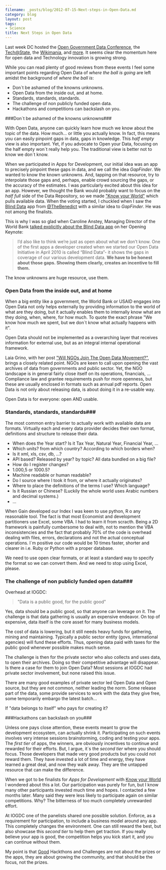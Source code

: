 ```yaml
---
filename: _posts/blog/2012-07-15-Next-steps-in-Open-Data.md
category: blog
layout: post
tags:
- Science
title: Next Steps in Open Data
---
```

Last week DC hosted the [Open Government Data
Conference](http://www.data.gov/communities/conference), the
[Tech@State](http://tech.state.gov/profiles/blogs/tech-state-wiki-gov-agenda), the
[Wikimania](http://wikimania2012.wikimedia.org/wiki/Main_Page), and [more](http://developmentseed.org/blog/2012/july/09/week-dc-tech/). It seems clear
the momentum here for open data and Technology innovation is growing strong.

While you can read plenty of good reviews from these events I feel some
important points regarding Open Data of *where the ball is going* are left amidst the background of *where the ball is*:

* Don´t be ashamed of the knowns unknowns.
* Open Data from the inside out, and at home.
* Standards, standards, standards.
* The challenge of non publicly funded open data.
* Hackathons and competitions can backslash on you.

<!--more-->
###Don´t be ashamed of the knowns unknowns###

With Open Data, anyone can quickly learn how much we know about the
topic of the data. How much... or little you actually know. In fact, this means you can
easily pinpoint gaps in data, gaps in knowledge. This *half empty* view
is also important. Yet, if you advocate to Open your Data, focusing on
the half empty won´t really help you. The traditional view is better
not to know we don´t know.

When we participated in Apps for Development, our initial idea was an
app to precisely pinpoint these gaps in data, and we call the idea
*GapFinder*. We wanted to know the known unknowns. And, tapping on 
that resource, try to interpolate those gaps
and, perhaps, enable crowd sourcing the gaps, or the accuracy of the estimates. I was
particularly excited about this idea for an app. However, we thought the Bank would
probably want to focus on the *half full* side of the Data Repository,
so we made ["Know your World"](http://www.quiz2015.com/) which pulls available data.
When the voting started, I chuckled when I saw the [Blind Data](http://appsfordevelopment.challengepost.com/submissions/1525-blind-data) app from
[@TheBenedict](https://twitter.com/thebenedict) with a similar idea to *GapFinder*. He was not among the finalists.

This is why I was so glad when Caroline Anstey, Managing Director of the World Bank [talked
explicitly about the Blind Data app](http://www.worldbank.org/en/news/2012/07/10/second-international-open-government-data-conference) on her Opening Keynote:

>I’d also like to think we’re just as open about what we don’t know. One
>of the first apps a developer created when we started our Open Data
>Initiative in April 2010 is called “Blind Data”- it shows the gaps in
>coverage of our various development data. **We have to be honest about
>those gaps. Showing them clearly, creates an incentive to fill them.**

The know unknowns are huge resource, use them.

### Open Data from the inside out, and at home ###

When a big entity like a government, the World Bank
or USAID engages into Open Data not only helps externally by
providing information to the world of what are they doing, but it
actually enables them to internally know what are they doing, when, where, for how
much. To quote the exact phrase "We know how much we spent, but we don´t
know what actually happens with it". 

Open Data should not be implemented as a
overarching layer that receives information for external use, but as an 
integral internal operational framework.

Laia Grino, with her post ["Will NGOs Join The Open Data
Movement?"](http://www.interaction.org/blog/will-ngos-join-open-data-movement), brings a closely related point. NGOs are keen to call upon opening the vast archives of data from governments and public sector. Yet, the NGO landscape is in general fairly close itself on its operations, financials, ... Compliance law and grantee requirements push for more openness, but these are usually enclosed in formats such as annual pdf reports. Open Data is not only about releasing data, is about doing it in a re-usable way.   

Open Data is for everyone: open AND usable.

### Standards, standards, standards###

The most common entry barrier to actually work with available data are
formats. Virtually each and every data provider decides their own
format, definitions and structure to release their data.

* When does the Year start? Is it Tax Year, Natural Year, Financial Year,
...
* Which units? from which country? According to which borders when?
* Is it xml, xls, csv, db, ...?
* API based? Released by year? by topic? All data bundled on a big file?
* How do I register changes?
* 1.000,5 or 1000.5?
* Machine readable or human readable?
* Do I source where I took it from, or where it actually originates?
* Where to place the definitions of the terms I use? Which language?
* Is it Russian or Chinese? (Luckily the whole world uses Arabic numbers and
  decimal systems.)
* ...

When Gain developed our Index I was keen to use python, R o any
reasonable tool. The fact is that most Economist and development 
partitioners use Excel, some VBA. I had to learn it from scracth. Being
a 2D framework is painfully cumbersome to deal with, not to mention
the VBA inconsistencies and the fact that probably 70% of the code is
overhead dealing with files, errors, declarations and not the actual
conceptual operations. I´m positive our code would be 10 times faster,
shorter and clearer in i.e. Ruby or Python with a proper database. 

We need to use open clear formats, or at least a standard way to specify the format so we can convert them. And we need to stop using Excel, please.


### The challenge of non publicly funded open data###

Overhead at IOGDC:
>"Data is a public good, for the public good"


Yes, data should be a public good, so that anyone can leverage on it. The
challenge is that data gathering is usually an expensive endeavor. On
top of expensive, data itself is the core asset for many business models.

The cost of data is lowering, but it still needs heavy funds for
gathering, mining and maintaining. Typically
a public sector entity (govs, international agencies) will fund these
efforts. Thus, opening data paid with taxes for the public good 
whenever possible makes much sense. 

The challenge is then for the private sector who also collects and
uses data, to open their archives. Doing so their competitive advantage
will disappear. Is there a case for them to join Open Data? Most sessions at IOGDC
had private sector involvement, but none raised this issue. 

There are many good examples of private sector led Open Data and Open
source, but they are not common, neither leading the norm. Some release
part of the data, some provide services to work with the data they give free,
some temporarily embargo the latest batch... 

If "data belongs to itself" who pays for creating it?


###Hackathons can backslash on you###

Unless one pays close attention, these events meant to grow the
development ecosystem, can actually shrink it. Participating on such
events involves very intense sessions brainstorming, coding and testing your
apps. The *first tier* of apps, the winners, are obviously incentives to continue and rewarded for
their efforts. But, I argue, it´s the *second tier* where you should
focus. Those developers that made very good products but you could not
reward them. They have invested a lot of time and energy, they have
learned a great deal, and now they walk away. They are the untapped
resource that can make the difference.

When we got to be finalists for *Apps for Development* with [Know your
World](#) I wondered about this a lot. Our participation was purely for
fun, but I know many other participants invested much time and hopes. I
contacted a few months later. Many said they were less likely to
participate again on similar competitions. Why? The bitterness of too
much completely unrewarded effort.

At IOGDC one of the panelists shared one possible solution. Enforce, as
a requirement for participation, to include a business model around any
app. This completely changes the environment. One can still reward the
best, but also showcase this *second tier* to help them get traction.
If you really believe your app is good, the competition helps you kick start it,
and you can continue without them.

My point is that [Good](http://hackdaymanifesto.com/) Hackthons and Challenges are not about the prizes or
the apps, they are about growing the community, and that should be the
focus, not the prizes.

